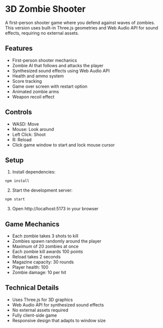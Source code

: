 # 3D Zombie Shooter

A first-person shooter game where you defend against waves of zombies. This version uses built-in Three.js geometries and Web Audio API for sound effects, requiring no external assets.

## Features

- First-person shooter mechanics
- Zombie AI that follows and attacks the player
- Synthesized sound effects using Web Audio API
- Health and ammo system
- Score tracking
- Game over screen with restart option
- Animated zombie arms
- Weapon recoil effect

## Controls

- WASD: Move
- Mouse: Look around
- Left Click: Shoot
- R: Reload
- Click game window to start and lock mouse cursor

## Setup

1. Install dependencies:
```bash
npm install
```

2. Start the development server:
```bash
npm start
```

3. Open http://localhost:5173 in your browser

## Game Mechanics

- Each zombie takes 3 shots to kill
- Zombies spawn randomly around the player
- Maximum of 20 zombies at once
- Each zombie kill awards 100 points
- Reload takes 2 seconds
- Magazine capacity: 30 rounds
- Player health: 100
- Zombie damage: 10 per hit

## Technical Details

- Uses Three.js for 3D graphics
- Web Audio API for synthesized sound effects
- No external assets required
- Fully client-side game
- Responsive design that adapts to window size
